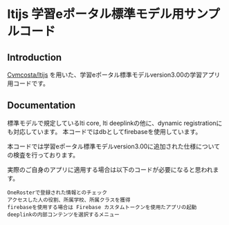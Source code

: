 # ltijs 学習eポータル標準モデル用サンプルコード

## Introduction

[Cvmcosta/ltijs](https://github.com/Cvmcosta/ltijs)
を用いた、学習eポータル標準モデルversion3.00の学習アプリ用コードです。

## Documentation

  標準モデルで規定しているlti core, lti deeplinkの他に、dynamic registrationにも対応しています。
  本コードではdbとしてfirebaseを使用しています。

  本コードでは学習eポータル標準モデルversion3.00に追加された仕様についての検査を行っております。

  実際のご自身のアプリに適用する場合は以下のコードが必要になると思われます。

    OneRosterで登録された情報とのチェック
    アクセスした人の役割、所属学校、所属クラスを獲得
    firebaseを使用する場合は Firebase カスタムトークンを使用たアプリの起動
    deeplinkの内部コンテンツを選択するメニュー
    
    　

